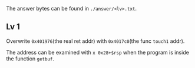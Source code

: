The answer bytes can be found in `./answer/<lv>.txt`.

## Lv 1
Overwrite `0x401976`(the real ret addr) with `0x4017c0`(the func `touch1` addr). 

The address can be examined with `x 0x28+$rsp` when the program is inside the function `getbuf`.